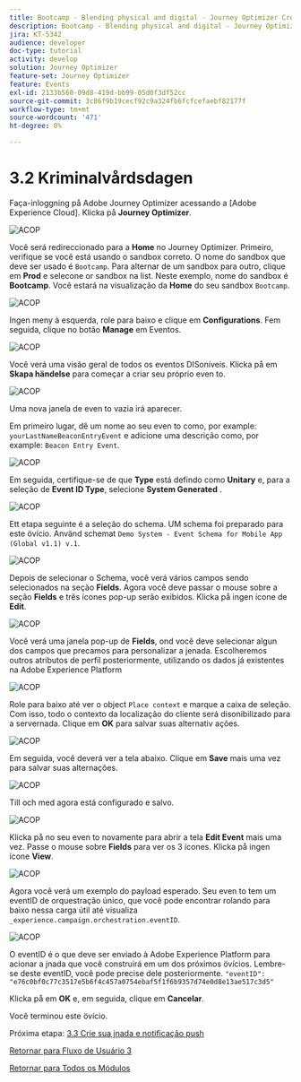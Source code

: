 ```yaml
---
title: Bootcamp - Blending physical and digital - Journey Optimizer Create your event - Brazil
description: Bootcamp - Blending physical and digital - Journey Optimizer Create your event - Brazil
jira: KT-5342
audience: developer
doc-type: tutorial
activity: develop
solution: Journey Optimizer
feature-set: Journey Optimizer
feature: Events
exl-id: 2133b560-09d8-419d-bb99-05d0f3df52cc
source-git-commit: 3c86f9b19cecf92c9a324fb6fcfcefaebf82177f
workflow-type: tm+mt
source-wordcount: '471'
ht-degree: 0%

---
```


# 3.2 Kriminalvårdsdagen

Faça-inloggning på Adobe Journey Optimizer acessando a [Adobe Experience Cloud]. Klicka på **Journey Optimizer**.

![ACOP](./images/acophome.png)

Você será redireccionado para a **Home** no Journey Optimizer. Primeiro, verifique se você está usando o sandbox correto. O nome do sandbox que deve ser usado é `Bootcamp`. Para alternar de um sandbox para outro, clique em **Prod** e selecone or sandbox na list. Neste exemplo, nome do sandbox é **Bootcamp**. Você estará na visualização da **Home** do seu sandbox `Bootcamp`.

![ACOP](./images/acoptriglp.png)

Ingen meny à esquerda, role para baixo e clique em **Configurations**. Fem seguida, clique no botão **Manage** em Eventos.

![ACOP](./images/acopmenu.png)

Você verá uma visão geral de todos os eventos DISoníveis. Klicka på em **Skapa händelse** para começar a criar seu próprio even to.

![ACOP](./images/emptyevent.png)

Uma nova janela de even to vazia irá aparecer.

Em primeiro lugar, dê um nome ao seu even to como, por example: `yourLastNameBeaconEntryEvent` e adicione uma descrição como, por example: `Beacon Entry Event`.

![ACOP](./images/eventdescription.png)

Em seguida, certifique-se de que **Type** está defindo como **Unitary** e, para a seleção de **Event ID Type**, selecione **System Generated** .

![ACOP](./images/eventidtype.png)

Ett etapa seguinte é a seleção do schema. UM schema foi preparado para este övício. Använd schemat `Demo System - Event Schema for Mobile App (Global v1.1) v.1`.

![ACOP](./images/eventschema.png)

Depois de selecionar o Schema, você verá vários campos sendo selecionados na seção **Fields**. Agora você deve passar o mouse sobre a seção **Fields** e três ícones pop-up serão exibidos. Klicka på ingen ícone de **Edit**.

![ACOP](./images/eventpayload.png)

Você verá uma janela pop-up de **Fields**, ond você deve selecionar algun dos campos que precamos para personalizar a jenada. Escolheremos outros atributos de perfil posteriormente, utilizando os dados já existentes na Adobe Experience Platform

![ACOP](./images/eventfields.png)

Role para baixo até ver o object `Place context` e marque a caixa de seleção. Com isso, todo o contexto da localização do cliente será disonibilizado para a servernada. Clique em **OK** para salvar suas alternativ ações.

![ACOP](./images/eventpayloadbr.png)

Em seguida, você deverá ver a tela abaixo. Clique em **Save** mais uma vez para salvar suas alternações.

![ACOP](./images/eventsave.png)

Till och med agora está configurado e salvo.

![ACOP](./images/eventdone.png)

Klicka på no seu even to novamente para abrir a tela **Edit Event** mais uma vez. Passe o mouse sobre **Fields** para ver os 3 ícones. Klicka på ingen ícone **View**.

![ACOP](./images/viewevent.png)

Agora você verá um exemplo do payload esperado.
Seu even to tem um eventID de orquestração único, que você pode encontrar rolando para baixo nessa carga útil até visualiza `_experience.campaign.orchestration.eventID`.

![ACOP](./images/payloadeventID.png)

O eventID é o que deve ser enviado à Adobe Experience Platform para acionar a jnada que você construirá em um dos próximos övícios. Lembre-se deste eventID, você pode precise dele posteriormente.
`"eventID": "e76c0bf0c77c3517e5b6f4c457a0754ebaf5f1f6b9357d74e0d8e13ae517c3d5"`

Klicka på em **OK** e, em seguida, clique em **Cancelar**.

Você terminou este övício.

Próxima etapa: [3.3 Crie sua jnada e notificação push](./ex3.md)

[Retornar para Fluxo de Usuário 3](./uc3.md)

[Retornar para Todos os Módulos](../../overview.md)
